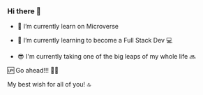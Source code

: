 ### Hi there 👋

- 🔭 I’m currently learn on Microverse


- 🌱 I’m currently learning to become a Full Stack Dev 💻


- 😎 I'm currently taking one of the big leaps of my whole life 🔜


🆙 Go ahead!!! 👨‍💻

My best wish for all of you! 🔝
